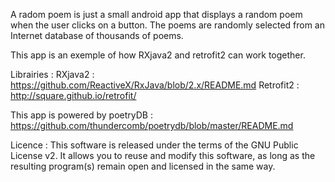 

A radom poem is just a small android app that displays a random poem when the user clicks on a button. 
The poems are randomly selected from an Internet database of thousands of poems. 

This app is an exemple of how RXjava2 and retrofit2 can work together. 

Librairies :
RXjava2 : https://github.com/ReactiveX/RxJava/blob/2.x/README.md
Retrofit2 : http://square.github.io/retrofit/


This app is powered by poetryDB : https://github.com/thundercomb/poetrydb/blob/master/README.md

Licence : This software is released under the terms of the GNU Public License v2.
It allows you to reuse and modify this software, as long as the resulting program(s) remain open and licensed in the same way.




